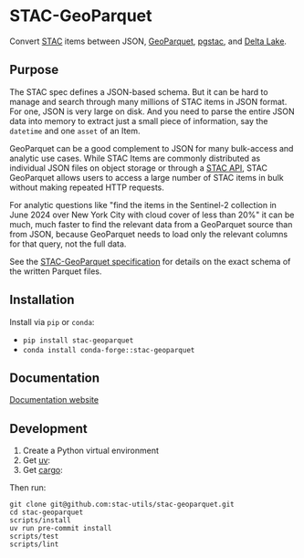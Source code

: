 # STAC-GeoParquet

Convert [STAC](https://stacspec.org/en) items between JSON, [GeoParquet](https://geoparquet.org/), [pgstac](https://github.com/stac-utils/pgstac), and [Delta Lake](https://delta.io/).

## Purpose

The STAC spec defines a JSON-based schema.
But it can be hard to manage and search through many millions of STAC items in JSON format.
For one, JSON is very large on disk.
And you need to parse the entire JSON data into memory to extract just a small piece of information, say the `datetime` and one `asset` of an Item.

GeoParquet can be a good complement to JSON for many bulk-access and analytic use cases.
While STAC Items are commonly distributed as individual JSON files on object storage or through a [STAC API](https://github.com/radiantearth/stac-api-spec), STAC GeoParquet allows users to access a large number of STAC items in bulk without making repeated HTTP requests.

For analytic questions like "find the items in the Sentinel-2 collection in June 2024 over New York City with cloud cover of less than 20%" it can be much, much faster to find the relevant data from a GeoParquet source than from JSON, because GeoParquet needs to load only the relevant columns for that query, not the full data.

See the [STAC-GeoParquet specification](./spec/stac-geoparquet-spec.md) for details on the exact schema of the written Parquet files.


## Installation

Install via `pip` or `conda`:

* `pip install stac-geoparquet`
* `conda install conda-forge::stac-geoparquet`

## Documentation

[Documentation website](https://stac-utils.github.io/stac-geoparquet/)

## Development

1. Create a Python virtual environment
1. Get [uv](https://docs.astral.sh/uv/getting-started/installation/):
1. Get [cargo](https://doc.rust-lang.org/cargo/getting-started/installation.html):

Then run:

```shell
git clone git@github.com:stac-utils/stac-geoparquet.git
cd stac-geoparquet
scripts/install
uv run pre-commit install
scripts/test
scripts/lint
```
